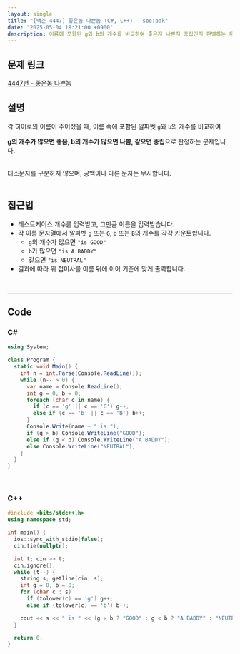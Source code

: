 ```yaml
---
layout: single
title: "[백준 4447] 좋은놈 나쁜놈 (C#, C++) - soo:bak"
date: "2025-05-04 18:21:00 +0900"
description: 이름에 포함된 g와 b의 개수를 비교하여 좋은지 나쁜지 중립인지 판별하는 문자열 분석 문제, 백준 4447번 좋은놈 나쁜놈 문제의 C# 및 C++ 풀이 및 해설
---
```


## 문제 링크
[4447번 - 좋은놈 나쁜놈](https://www.acmicpc.net/problem/4447)

## 설명
각 히어로의 이름이 주어졌을 때, 이름 속에 포함된 알파벳 `g`와 `b`의 개수를 비교하여

**g의 개수가 많으면 좋음, b의 개수가 많으면 나쁨, 같으면 중립**으로 판정하는 문제입니다.

<br>
대소문자를 구분하지 않으며, 공백이나 다른 문자는 무시합니다.<br>

<br>

## 접근법

- 테스트케이스 개수를 입력받고, 그만큼 이름을 입력받습니다.
- 각 이름 문자열에서 알파벳 `g` 또는 `G`, `b` 또는 `B`의 개수를 각각 카운트합니다.
  - `g`의 개수가 많으면 `"is GOOD"`
  - `b`가 많으면 `"is A BADDY"`
  - 같으면 `"is NEUTRAL"`<br>
- 결과에 따라 위 접미사를 이름 뒤에 이어 기준에 맞게 출력합니다.

<br>

---

## Code

### C#

```csharp
using System;

class Program {
  static void Main() {
    int n = int.Parse(Console.ReadLine());
    while (n-- > 0) {
      var name = Console.ReadLine();
      int g = 0, b = 0;
      foreach (char c in name) {
        if (c == 'g' || c == 'G') g++;
        else if (c == 'b' || c == 'B') b++;
      }
      Console.Write(name + " is ");
      if (g > b) Console.WriteLine("GOOD");
      else if (g < b) Console.WriteLine("A BADDY");
      else Console.WriteLine("NEUTRAL");
    }
  }
}
```

<br>

### C++

```cpp
#include <bits/stdc++.h>
using namespace std;

int main() {
  ios::sync_with_stdio(false);
  cin.tie(nullptr);

  int t; cin >> t;
  cin.ignore();
  while (t--) {
    string s; getline(cin, s);
    int g = 0, b = 0;
    for (char c : s)
      if (tolower(c) == 'g') g++;
      else if (tolower(c) == 'b') b++;

    cout << s << " is " << (g > b ? "GOOD" : g < b ? "A BADDY" : "NEUTRAL") << "\n";
  }

  return 0;
}
```
